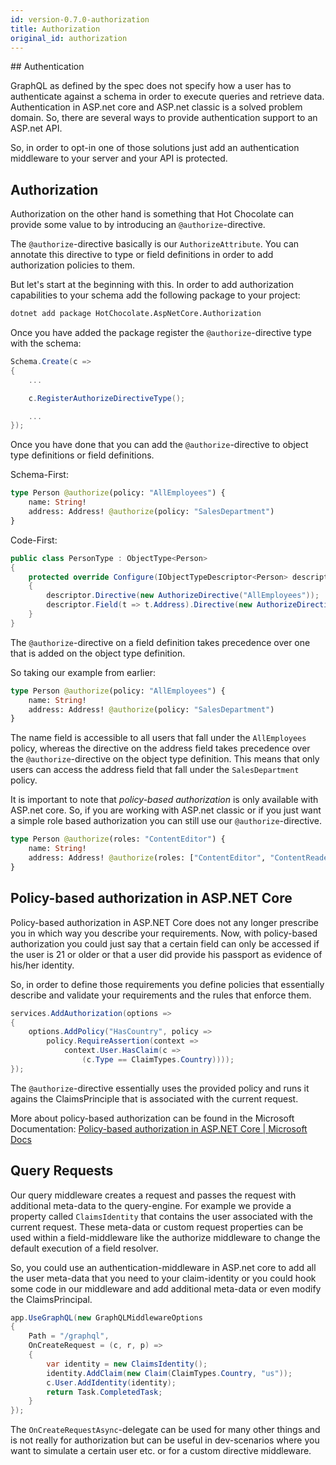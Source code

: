 ```yaml
---
id: version-0.7.0-authorization
title: Authorization
original_id: authorization
---
```


## Authentication

GraphQL as defined by the spec does not specify how a user has to authenticate against a schema in order to execute queries and retrieve data. Authentication in ASP.net core and ASP.net classic is a solved problem domain. So, there are several ways to provide authentication support to an ASP.net API.

So, in order to opt-in one of those solutions just add an authentication middleware to your server and your API is protected.

## Authorization

Authorization on the other hand is something that Hot Chocolate can provide some value to by introducing an `@authorize`-directive.

The `@authorize`-directive basically is our `AuthorizeAttribute`. You can annotate this directive to type or field definitions in order to add authorization policies to them.

But let's start at the beginning with this. In order to add authorization capabilities to your schema add the following package to your project:

```bash
dotnet add package HotChocolate.AspNetCore.Authorization
```

Once you have added the package register the `@authorize`-directive type with the schema:

```csharp
Schema.Create(c =>
{
    ...

    c.RegisterAuthorizeDirectiveType();

    ...
});
```

Once you have done that you can add the `@authorize`-directive to object type definitions or field definitions.

Schema-First:

```graphql
type Person @authorize(policy: "AllEmployees") {
    name: String!
    address: Address! @authorize(policy: "SalesDepartment")
}
```

Code-First:

```csharp
public class PersonType : ObjectType<Person>
{
    protected override Configure(IObjectTypeDescriptor<Person> descriptor)
    {
        descriptor.Directive(new AuthorizeDirective("AllEmployees"));
        descriptor.Field(t => t.Address).Directive(new AuthorizeDirective("SalesDepartment"));
    }
}
```

The `@authorize`-directive on a field definition takes precedence over one that is added on the object type definition.

So taking our example from earlier:

```graphql
type Person @authorize(policy: "AllEmployees") {
    name: String!
    address: Address! @authorize(policy: "SalesDepartment")
}
```

The name field is accessible to all users that fall under the `AllEmployees` policy, whereas the directive on the address field takes precedence over the `@authorize`-directive on the object type definition. This means that only users can access the address field that fall under the `SalesDepartment` policy.

It is important to note that _policy-based authorization_ is only available with ASP.net core. So, if you are working with ASP.net classic or if you just want a simple role based authorization you can still use our `@authorize`-directive.

```graphql
type Person @authorize(roles: "ContentEditor") {
    name: String!
    address: Address! @authorize(roles: ["ContentEditor", "ContentReader"])
}
```

## Policy-based authorization in ASP.NET Core

Policy-based authorization in ASP.NET Core does not any longer prescribe you in which way you describe your requirements. Now, with policy-based authorization you could just say that a certain field can only be accessed if the user is 21 or older or that a user did provide his passport as evidence of his/her identity.

So, in order to define those requirements you define policies that essentially describe and validate your requirements and the rules that enforce them.

```csharp
services.AddAuthorization(options =>
{
    options.AddPolicy("HasCountry", policy =>
        policy.RequireAssertion(context =>
            context.User.HasClaim(c =>
                (c.Type == ClaimTypes.Country))));
});
```

The `@authorize`-directive essentially uses the provided policy and runs it agains the ClaimsPrinciple that is associated with the current request.

More about policy-based authorization can be found in the Microsoft Documentation:
[Policy-based authorization in ASP.NET Core | Microsoft Docs](https://docs.microsoft.com/en-us/aspnet/core/security/authorization/policies?view=aspnetcore-2.1) 

## Query Requests

Our query middleware creates a request and passes the request with additional meta-data to the query-engine. For example we provide a property called `ClaimsIdentity` that contains the user associated with the current request. These meta-data or custom request properties can be used within a field-middleware like the authorize middleware to change the default execution of a field resolver.

So, you could use an authentication-middleware in ASP.net core to add all the user meta-data that you need to your claim-identity or you could hook some code in our middleware and add additional meta-data or even modify the ClaimsPrincipal.

```csharp
app.UseGraphQL(new GraphQLMiddlewareOptions
{
    Path = "/graphql",
    OnCreateRequest = (c, r, p) =>
    {
        var identity = new ClaimsIdentity();
        identity.AddClaim(new Claim(ClaimTypes.Country, "us"));
        c.User.AddIdentity(identity);
        return Task.CompletedTask;
    }
});
```

The `OnCreateRequestAsync`-delegate can be used for many other things and is not really for authorization but can be useful in dev-scenarios where you want to simulate a certain user etc. or for a custom directive middleware.